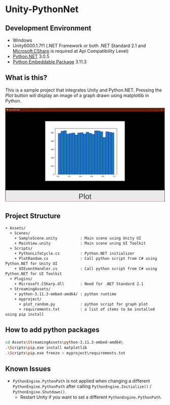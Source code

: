 # Unity-PythonNet

## Development Environment

- Windows
- Unity6000.1.7f1 (.NET Framework or both .NET Standard 2.1 and [Microsoft.CSharp](https://www.nuget.org/packages/microsoft.csharp/) is required at Api Compatibility Level)
- [Python.NET](https://www.nuget.org/packages/pythonnet) 3.0.5
- [Python Embeddable Package](https://www.python.org/downloads/windows/) 3.11.3

## What is this?

This is a sample project that integrates Unity and Python.NET. Pressing the *Plot* button will display an image of a graph drawn using matplotlib in Python.

<img src="https://raw.githubusercontent.com/shiena/Unity-PythonNet/main/Documents~/preview.png" title="preview">

## Project Structure

```
+ Assets/
  + Scenes/
    + SampleScene.unity          : Main scene using Unity UI
    + MainView.unity             : Main scene uning UI Toolkit
  + Scripts/
    + PythonLifeCycle.cs         : Python.NET initializer
    + PlotRandom.cs              : Call python script from C# using Python.NET for Unity UI
    + UIEventHandler.cs          : Call python script from C# using Python.NET for UI Toolkit
  + Plugins/
    + Microsoft.CSharp.dll       : Need for .NET Standard 2.1
  + StreamingAssets/
    + python-3.11.3-embed-amd64/ : python runtime
    + myproject/
      + plot_random.py           : python script for graph plot
      + requirements.txt         : a list of items to be installed using pip install
```

## How to add python packages

```sh
cd Assets\StreamingAssets\python-3.11.3-embed-amd64\
.\Scripts\pip.exe install matplotlib
.\Scripts\pip.exe freeze > myproject\requirements.txt
```

## Known Issues

- `PythonEngine.PythonPath` is not applied when changing a different `PythonEngine.PythonPath` after calling `PythonEngine.Initialize()` / `PythonEngine.Shutdown()`.
  - Restart Unity if you want to set a different `PythonEngine.PythonPath`.